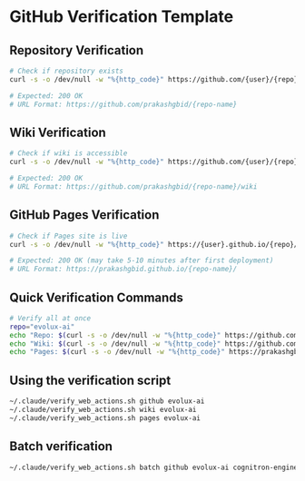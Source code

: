 # GitHub Verification Template

## Repository Verification
```bash
# Check if repository exists
curl -s -o /dev/null -w "%{http_code}" https://github.com/{user}/{repo}

# Expected: 200 OK
# URL Format: https://github.com/prakashgbid/{repo-name}
```

## Wiki Verification
```bash
# Check if wiki is accessible
curl -s -o /dev/null -w "%{http_code}" https://github.com/{user}/{repo}/wiki

# Expected: 200 OK
# URL Format: https://github.com/prakashgbid/{repo-name}/wiki
```

## GitHub Pages Verification
```bash
# Check if Pages site is live
curl -s -o /dev/null -w "%{http_code}" https://{user}.github.io/{repo}/

# Expected: 200 OK (may take 5-10 minutes after first deployment)
# URL Format: https://prakashgbid.github.io/{repo-name}/
```

## Quick Verification Commands
```bash
# Verify all at once
repo="evolux-ai"
echo "Repo: $(curl -s -o /dev/null -w "%{http_code}" https://github.com/prakashgbid/$repo)"
echo "Wiki: $(curl -s -o /dev/null -w "%{http_code}" https://github.com/prakashgbid/$repo/wiki)"
echo "Pages: $(curl -s -o /dev/null -w "%{http_code}" https://prakashgbid.github.io/$repo/)"
```

## Using the verification script
```bash
~/.claude/verify_web_actions.sh github evolux-ai
~/.claude/verify_web_actions.sh wiki evolux-ai
~/.claude/verify_web_actions.sh pages evolux-ai
```

## Batch verification
```bash
~/.claude/verify_web_actions.sh batch github evolux-ai cognitron-engine codeforge-ai
```